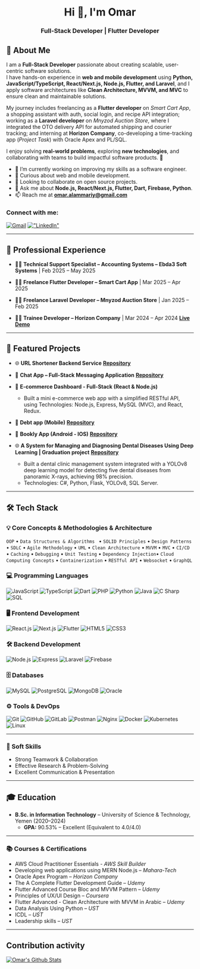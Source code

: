 <h1 align="center">Hi 👋, I'm Omar</h1>
<h3 align="center">Full-Stack Developer | Flutter Developer</h3>

<!-- <p align="left"> <img src="https://komarev.com/ghpvc/?username=omar-alammari&label=Profile%20views&color=0e75b6&style=flat" alt="Omar" /> </p> -->

## 🧠 About Me

I am a **Full-Stack Developer** passionate about creating scalable, user-centric software solutions.  
I have hands-on experience in **web and mobile development** using **Python, JavaScript/TypeScript, React/Next.js, Node.js, Flutter, and Laravel**, and I apply software architectures like **Clean Architecture, MVVM, and MVC** to ensure clean and maintainable solutions.  

My journey includes freelancing as a **Flutter developer** on *Smart Cart App*, a shopping assistant with auth, social login, and recipe API integration; working as a **Laravel developer** on *Mnyzod Auction Store*, where I integrated the OTO delivery API for automated shipping and courier tracking; and interning at **Horizon Company**, co-developing a time-tracking app (*Project Task*) with Oracle Apex and PL/SQL.  

I enjoy solving **real-world problems**, exploring **new technologies**, and collaborating with teams to build impactful software products. 🚀  

- 🔭 I’m currently working on improving my skills as a software engineer.  
- 🌱 Curious about web and mobile development.  
- 👯 Looking to collaborate on open source projects.  
- 💬 Ask me about **Node.js, React/Next.js, Flutter, Dart, Firebase, Python**.  
- 📫 Reach me at **omar.alammariy@gmail.com**

<!--
I am a **Full-Stack Developer** passionate about creating scalable, user-centric software solutions.  
I have hands-on experience in **web and mobile development** using **Python, JavaScript/TypeScript, React/Next.js, Node.js, Flutter, and Laravel**, and I apply software architectures like **Clean Architecture, MVVM, and MVC** to ensure clean and maintainable solutions.  

I am a Full-Stack Developer passionate about creating scalable, user-centric software solutions. I have hands-on experience in web and mobile development using Python, JavaScript/TypeScript, React/Next.js, Node.js, Flutter, and Laravel, and I apply software architectures like Clean Architecture, MVVM, and MVC to ensure clean and maintainable solutions.

My journey includes freelancing as a Flutter developer on Smart Cart App, a shopping assistant with auth, social login, and recipe API integration; working as a Laravel developer on Mnyzod Auction Store, where I integrated the OTO delivery API for automated shipping and courier tracking; and interning at Horizon Company, co-developing a time-tracking app (Project Task) with Oracle Apex and PL/SQL.

I enjoy solving real-world problems, exploring new technologies, and collaborating with teams to build impactful software products. 🚀
 I’m a Full-Stack Developer with experience in Flutter, Laravel, Node.js, React/Next.js, Python, and AWS. I focus on building scalable web and mobile apps, applying architectures like Clean Architecture, MVVM, and MVC, and integrating APIs to deliver real-world solutions.

Full-Stack Developer with hands-on experience in building scalable web and mobile applications and integrating third-party APIs. Skilled in Python, JavaScript/TypeScript, React/Next.js, Node.js, Flutter, and Laravel, with a strong background in Clean Architecture, MVVM, and MVC.
I’m a results-driven full-stack developer with a strong foundation in both frontend and backend development, with a particular passion for **Flutter**, **Node.js**, and **modern architectural patterns** like **MVVM** and **Clean Architecture**. I enjoy solving real-world problems, learning new technologies, and collaborating with teams to build impactful software.

- 🔭 I’m currently working on improving my skills as a software engineer.
- 🌱 I’m currently curious about web and mobile development.
- 👯 I’m looking to collaborate on open source projects.
- 💬 Ask me about [Node.js](https://nodejs.org), [React.js](https://react.dev/), [Flutter](https://flutter.dev), [Dart](https://dart.dev), [Firebase](https://firebase.google.com/), [Python](https://www.python.org/).
- 📫 How to reach me **omar.alammariy@gmail.com**
-->


<h3 >Connect with me:</h3>
  
  [![Gmail](https://img.shields.io/badge/-Gmail-red?style=flat&logo=gmail&logoColor=white&link=mailto:omar.alammariy@gmail.com)](mailto:omar.alammariy@gmail.com)
  [!["LinkedIn"](https://img.shields.io/badge/LinkedIn-blue?style=flat&logo=linkedin&labelColor=blue)](https://www.linkedin.com/in/omar-alammari)

---


## 💼 Professional Experience

* 🧑‍💼 **Technical Support Specialist – Accounting Systems – Ebda3 Soft Systems** | Feb 2025 – May 2025 

* 🧑‍💻 **Freelance Flutter Developer – Smart Cart App** | Mar 2025 – Apr 2025 

* 🧑‍💻 **Freelance Laravel Developer – Mnyzod Auction Store** | Jan 2025 – Feb 2025 

* 👨‍💻 **Trainee Developer – Horizon Company** | Mar 2024 – Apr 2024 [**Live Demo**](https://apex.oracle.com/pls/apex/r/horizon_12/project-task/login)

---

## 🚀 Featured Projects

* 🌐 **URL Shortener Backend Service** [**Repository**](https://github.com/omar-alammari/url_shortener_backend) 
    <!--* **Tech:** TypeScript, Node.js, Koa.js, PostgreSQL, RESTful, JWT, MVC Architecture.
  * [**Explore the Repository**](https://github.com/omar-alammari/url_shortener_backend)-->

* 💬 **Chat App – Full-Stack Messaging Application** [**Repository**](https://github.com/omar-alammari/chat-app) 
    <!-- * Full-stack real-time messaging app with private/group chats and calling features.
    * Developed a full-stack real-time chat app using React, Node.js/Express, and Socket.io with MySQL for storage.
    * Implemented user authentication, private messaging, and live chat updates using JWT for secure sessions.
    * **Tech:** Node.js, Express.js, WebSocket, MySQL, React.js, Context, React-query.
    * [**Explore the Repository**](YOUR_CHAT_APP_REPO_LINK_OR_LIVE_DEMO) | [**Live Demo**](YOUR_LIVE_DEMO_LINK_IF_ANY)-->

* 🛒 **E-commerce Dashboard - Full-Stack (React & Node.js)**
    <!--  * Simplified RESTful API building with a mini e-commerce dashboard. -->
    * Built a mini e-commerce web app with a simplified RESTful API, using Technologies: Node.js, Express, MySQL (MVC), and React, Redux.

* 📱 **Debt app (Mobile)** [**Repository**](https://github.com/omar-alammari/debt-app) 
    <!-- * **Tech:** Flutter, Bloc, SQLite (Placeholder - verify or remove if not applicable)
    * [**Explore the Repository**](https://github.com/omar-alammari/my-debts) 
    * [**Explore the Repository**](YOUR_MY_DEBTS_REPO_LINK_IF_ANY) | [**Live Demo**](YOUR_LIVE_DEMO_LINK_IF_ANY)-->

* 📱 **Bookly App (Android - IOS)** [**Repository**](https://github.com/omar-alammari/bookly_app)
    <!-- * **Tech:** Flutter, Bloc, Cubit, Clean Architecture, MVVM
    * [**Explore the Repository**](https://github.com/omar-alammari/bookly_app)
    * [**Explore the Repository**](YOUR_MY_DEBTS_REPO_LINK_IF_ANY) | [**Live Demo**](YOUR_LIVE_DEMO_LINK_IF_ANY)-->
* 🌐 **A System for Managing and Diagnosing Dental Diseases Using Deep Learning | Graduation project** [**Repository**](https://github.com/omar-alammari/Dental-Disease-Detection-and-Clinic-Management) 
    * Built a dental clinic management system integrated with a YOLOv8 deep learning model for detecting five dental diseases from panoramic X-rays, achieving 98% precision.
    * Technologies: C#, Python, Flask, YOLOv8, SQL Server.

---

## 🛠 Tech Stack

### 💡 Core Concepts & Methodologies & Architecture

`OOP` • `Data Structures & Algorithms ` • `SOLID Principles` • `Design Patterns` • `SDLC` • `Agile Methodology` • `UML` • `Clean Architecture` • `MVVM` • `MVC` • `CI/CD` • `Caching` • `Debugging` • `Unit Testing` • `Dependency Injection`• `Cloud Computing Concepts` • `Containerization` • `RESTful API` • `Websocket` • `GraphQL`

### 💻 Programming Languages

![JavaScript](https://img.shields.io/badge/JavaScript-F7DF1E?style=flat&logo=javascript&logoColor=black)
![TypeScript](https://img.shields.io/badge/TypeScript-3178C6?style=flat&logo=typescript&logoColor=white)
![Dart](https://img.shields.io/badge/Dart-0175C2?style=flat&logo=dart&logoColor=white)
![PHP](https://img.shields.io/badge/PHP-777BB4?style=flat&logo=php&logoColor=white)
![Python](https://img.shields.io/badge/Python-3776AB?style=flat&logo=python&logoColor=white)
![Java](https://img.shields.io/badge/Java-ED8B00?style=flat&logo=openjdk&logoColor=white)
![C Sharp](https://img.shields.io/badge/C%23-239120?style=flat&logo=c-sharp&logoColor=white)
![SQL](https://img.shields.io/badge/SQL-003B57?style=flat&logo=postgresql&logoColor=white)

### 🖥 Frontend Development

![React.js](https://img.shields.io/badge/React-20232A?style=flat&logo=react&logoColor=61DAFB)
![Next.js](https://img.shields.io/badge/Next.js-000000?style=flat&logo=next.js&logoColor=ffffff)
![Flutter](https://img.shields.io/badge/Flutter-02569B?style=flat&logo=flutter&logoColor=white)
![HTML5](https://img.shields.io/badge/HTML5-E34F26?style=flat&logo=html5&logoColor=white)
![CSS3](https://img.shields.io/badge/CSS3-1572B6?style=flat&logo=css3&logoColor=white)

### 🛠 Backend Development

![Node.js](https://img.shields.io/badge/Node.js-339933?style=flat&logo=node.js&logoColor=white)
![Express](https://img.shields.io/badge/Express.js-000000?style=flat&logo=express&logoColor=white)
![Laravel](https://img.shields.io/badge/Laravel-F9322C?style=flat&logo=laravel&logoColor=white)
![Firebase](https://img.shields.io/badge/Firebase-FFCA28?style=flat&logo=firebase&logoColor=black)

### 🗄 Databases

![MySQL](https://img.shields.io/badge/MySQL-4479A1?style=flat&logo=mysql&logoColor=white)
![PostgreSQL](https://img.shields.io/badge/PostgreSQL-4169E1?style=flat&logo=postgresql&logoColor=white)
![MongoDB](https://img.shields.io/badge/MongoDB-47A248?style=flat&logo=mongodb&logoColor=white)
![Oracle](https://img.shields.io/badge/Oracle-F80000?style=flat&logo=oracle&logoColor=white)

### ⚙️ Tools & DevOps

![Git](https://img.shields.io/badge/Git-F05032?style=flat&logo=git&logoColor=white)
![GitHub](https://img.shields.io/badge/GitHub-181717?style=flat&logo=github&logoColor=white)
![GitLab](https://img.shields.io/badge/GitLab-FC6D26?style=flat&logo=gitlab&logoColor=white)
![Postman](https://img.shields.io/badge/Postman-FF6C37?style=flat&logo=postman&logoColor=white)
![Nginx](https://img.shields.io/badge/Nginx-009639?style=flat&logo=nginx&logoColor=white)
![Docker](https://img.shields.io/badge/Docker-2496ED?style=flat&logo=docker&logoColor=white)
![Kubernetes](https://img.shields.io/badge/Kubernetes-326CE5?style=flat&logo=kubernetes&logoColor=white)
![Linux](https://img.shields.io/badge/Linux-FCC624?style=flat&logo=linux&logoColor=black)

---

### 🤝 Soft Skills

* Strong Teamwork & Collaboration 
* Effective Research & Problem-Solving 
* Excellent Communication & Presentation 

---

## 🎓 Education

* **B.Sc. in Information Technology** – University of Science & Technology, Yemen (2020–2024) 
    * **GPA:** 90.53% – Excellent (Equivalent to 4.0/4.0) 

---

### 📚 Courses & Certifications

* AWS Cloud Practitioner Essentials - *AWS Skill Builder*
* Developing web applications using MERN Node.js – *Mahara-Tech* 
* Oracle Apex Program – *Horizon Company* 
* The A Complete Flutter Development Guide – *Udemy* 
* Flutter Advanced Course Bloc and MVVM Pattern – *Udemy* 
* Principles of UX/UI Design – *Coursera* 
* Flutter Advanced - Clean Architecture with MVVM in Arabic – *Udemy* 
* Data Analysis Using Python – *UST* 
* ICDL – *UST* 
* Leadership skills – *UST*

---

## Contribution activity
[![Omar's Github Stats](https://github-readme-stats.vercel.app/api?username=omar-alammari&count_private=true&theme=default&show_icons=true&&title_color=fff&icon_color=79ff97&text_color=9f9f9f&bg_color=151515)](https://github.com/omar-alammari)
